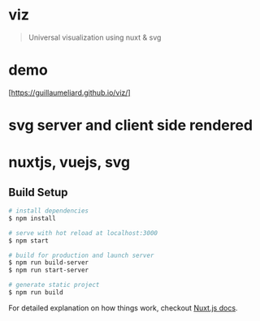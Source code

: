 # viz

> Universal visualization using nuxt &amp; svg

# demo
[https://guillaumeliard.github.io/viz/]

# svg server and client side rendered
# nuxtjs, vuejs, svg

## Build Setup

``` bash
# install dependencies
$ npm install

# serve with hot reload at localhost:3000
$ npm start

# build for production and launch server
$ npm run build-server
$ npm run start-server

# generate static project
$ npm run build
```

For detailed explanation on how things work, checkout [Nuxt.js docs](https://nuxtjs.org).
